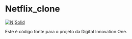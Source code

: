 
# Netflix_clone

[![N|Solid](https://hermes.digitalinnovation.one/site/images/cover_dio.jpg)](https://https://web.digitalinnovation.one)


Este é código fonte para o projeto da Digital Innovation One.
